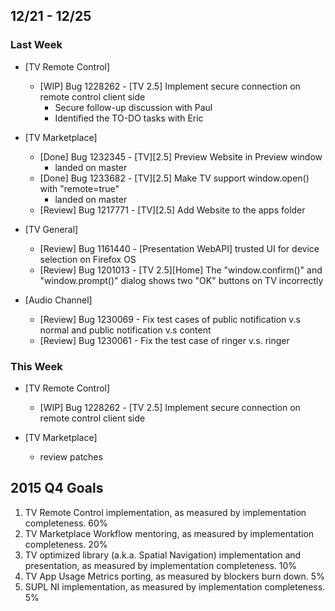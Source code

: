## 12/21 - 12/25 ##

### Last Week ###

* [TV Remote Control]
    - [WIP] Bug 1228262 - [TV 2.5] Implement secure connection on remote control client side
        - Secure follow-up discussion with Paul
        - Identified the TO-DO tasks with Eric

* [TV Marketplace]
    - [Done] Bug 1232345 - [TV][2.5] Preview Website in Preview window
        - landed on master
    - [Done] Bug 1233682 - [TV][2.5] Make TV support window.open() with "remote=true"
        - landed on master
    - [Review] Bug 1217771 - [TV][2.5] Add Website to the apps folder

* [TV General]
    - [Review] Bug 1161440 - [Presentation WebAPI] trusted UI for device selection on Firefox OS
    - [Review] Bug 1201013 - [TV 2.5][Home] The "window.confirm()" and "window.prompt()" dialog shows two "OK" buttons on TV incorrectly

* [Audio Channel]
    - [Review] Bug 1230069 - Fix test cases of public notification v.s normal and public notification v.s content
    - [Review] Bug 1230061 - Fix the test case of ringer v.s. ringer

### This Week ###

* [TV Remote Control]
    - [WIP] Bug 1228262 - [TV 2.5] Implement secure connection on remote control client side

* [TV Marketplace]
    - review patches

## 2015 Q4 Goals ##

1. TV Remote Control implementation, as measured by implementation completeness. 60%
2. TV Marketplace Workflow mentoring, as measured by implementation completeness. 20%
3. TV optimized library (a.k.a. Spatial Navigation) implementation and presentation, as measured by implementation completeness. 10%
4. TV App Usage Metrics porting, as measured by blockers burn down. 5%
5. SUPL NI implementation, as measured by implementation completeness. 5%
